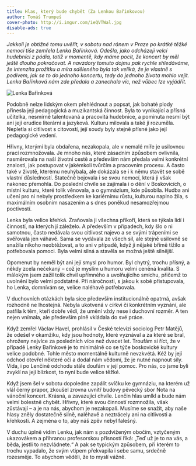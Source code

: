 ```yaml
---
title: Hlas, který bude chybět (Za Lenkou Bařinkovou)
author: Tomáš Trumpeš
cover-photo: http://i.imgur.com/ieQVTWal.jpg
disable-ads: true
---
```


*Jakkoli je obtížné tomu uvěřit, v sobotu nad ránem v Praze po krátké těžké nemoci tiše zemřela Lenka Bařinková. Odešla, jako odcházejí velcí hudebníci z pódia, totiž v momentě, kdy máme pocit, že koncert by měl ještě dlouho pokračovat. A navzdory tomuto dojmu pak rychle shledáváme, že intenzita prožitku a míra sděleného byla tak veliká, že je vlastně s podivem, jak se to do jednoho koncertu, tedy do jednoho života mohlo vejít. Lenka Bařinková nám zde předala a zanechala víc, než vůbec lze vyjádřit.*

<img src="http://i.imgur.com/7M9OYVc.jpg" alt="Lenka Bařinková" class="img-responsive img-popup" data-author="Tomáš Znamenáček">

Podobně nelze lidským okem přehlédnout a popsat, jak bohaté plody přinesla její pedagogická a muzikantská činnost. Byla to vynikající a přísná učitelka, nesmírně talentovaná a pracovitá hudebnice, a pominuta nesmí být ani její erudice literární a jazyková. Kulturu milovala a také jí rozuměla. Nepletla si citlivost s citovostí, její soudy byly stejně přísné jako její pedagogické vedení.

Hřivny, kterými byla obdařena, nezakopala, ale v nemalé míře je usilovnou prací rozmnožovala. Je mnoho nás, které zásadním způsobem ovlivnila, nasměrovala na naší životní cestě a především nám předala velmi konkrétní znalosti, jak postupovat v jakémkoli tvůrčím a pracovním procesu. A často také v životě, kterému neuhýbala, ale dokázala se i k němu stavět se sobě vlastní důsledností. Statečně bojovala i se svou nemocí, která ji však nakonec přemohla. Do poslední chvíle se zajímala i o dění v Boskovicích, o místní kulturu, které tolik věnovala, a o gymnázium, kde působila. Hudba ani učení pro ni nebyly prostředkem ke kariérnímu růstu, kulturou naplno žila, s maximálním osobním nasazením a s dnes poněkud nesamozřejmou poctivostí.

Lenka byla velice křehká. Zraňovala ji všechna příkoří, která se týkala lidí i činností, na kterých jí záleželo. A především v případech, kdy šlo o ni samotnou, často nedávala svou citlivost najevo a se svými trápeními se svěřovala jen váhavě. Sama se vydávala ze všech sil, ale stejně usilovně se snažila nikoho neobtěžovat, a to ani v případě, když ji nějaké břímě tížilo a potřebovala pomoci. Byla velmi silná a stavěla se možná ještě silnější.

Opomenut by neměl být ani její smysl pro humor. Byl chytrý, trochu přísný, a někdy zcela nečekaný – což je myslím u humoru velmi ceněná kvalita. S málokým jsem zažil tolik chvil upřímného a uvolňujícího smíchu, přičemž to uvolnění bylo velmi podstatné. Při náročnosti, s jakou k sobě přistupovala, ho Lenka, domnívám se, velice naléhavě potřebovala.

V duchovních otázkách byla sice především institucionálně opatrná, avšak rozhodně ne lhostejná. Nebyla ukotvená v církvi či konkrétním vyznání, ale patřila k těm, kteří dobře vědí, že umění vždy nese i duchovní rozměr. A ten nejen vnímala, ale především plně vkládala do své práce.

Když zemřel Václav Havel, prohlásil v České televizi sociolog Petr Matějů, že odešel v okamžiku, kdy jsou hodnoty, které vyznával a za které se bral, ohroženy nejvíce za posledních více než dvacet let. Troufám si říct, že v případě Lenky Bařinkové je to minimálně co se týče boskovické kultury velice podobné. Tohle město momentálně kulturně nevzkvétá. Kéž by její odchod otevřel některé oči a dodal nám vědomí, že je nutné napnout síly. Vida, i po Lenčině odchodu stále doufám v její pomoc. Pro nás, co jsme byli zvyklí na její blízkost, to nyní bude velice těžké.

Když jsem šel v sobotu dopoledne zapálit svíčku ke gymnáziu, na kterém už vlál černý prapor, zkoušel zrovna uvnitř budovy pěvecký sbor Nota na vánoční koncert. Krásná, a zavazující chvíle. Lenčin hlas umlkl a bude nám velmi bolestně chybět. Hřivny, které svou činností rozmnožila, však zůstávají – a je na nás, abychom je nezakopali. Musíme se snažit, aby naše hlasy zněly dostatečně silně, naléhavě a neztrácely ani na citlivosti a křehkosti. A zejména o to, aby náš zpěv nebyl falešný.

V duchu úplně vidím Lenku, jak nám s pozdviženým obočím, vztyčeným ukazovákem a přihranou profesorskou přísností říká: „Teď už je to na vás, a běda, jestli to nezvládnete.“ A pak se typickým způsobem, při kterém to trochu vypadalo, že svým vtipem překvapila i sebe samu, srdečně rozesměje. To abychom věděli, že to myslí vážně.
